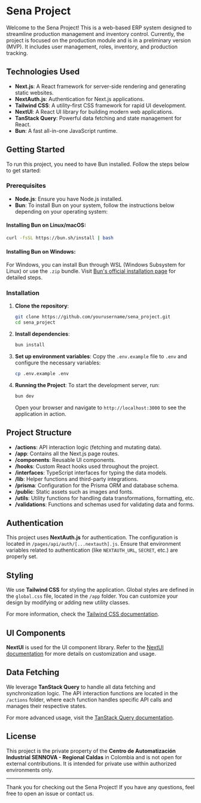 
# Sena Project

Welcome to the Sena Project! This is a web-based ERP system designed to streamline production management and inventory control. Currently, the project is focused on the production module and is in a preliminary version (MVP). It includes user management, roles, inventory, and production tracking.

## Technologies Used

- **Next.js**: A React framework for server-side rendering and generating static websites.
- **NextAuth.js**: Authentication for Next.js applications.
- **Tailwind CSS**: A utility-first CSS framework for rapid UI development.
- **NextUI**: A React UI library for building modern web applications.
- **TanStack Query**: Powerful data fetching and state management for React.
- **Bun**: A fast all-in-one JavaScript runtime.

## Getting Started

To run this project, you need to have Bun installed. Follow the steps below to get started:

### Prerequisites

- **Node.js**: Ensure you have Node.js installed.
- **Bun**: To install Bun on your system, follow the instructions below depending on your operating system:

#### Installing Bun on Linux/macOS:

```sh
curl -fsSL https://bun.sh/install | bash
```

#### Installing Bun on Windows:

For Windows, you can install Bun through WSL (Windows Subsystem for Linux) or use the `.zip` bundle. Visit [Bun's official installation page](https://bun.sh/docs/install) for detailed steps.

### Installation

1. **Clone the repository**:
   ```sh
   git clone https://github.com/yourusername/sena_project.git
   cd sena_project
   ```

2. **Install dependencies**:
   ```sh
   bun install
   ```

3. **Set up environment variables**:
   Copy the `.env.example` file to `.env` and configure the necessary variables:
   ```sh
   cp .env.example .env
   ```

4. **Running the Project**:
   To start the development server, run:
   ```sh
   bun dev
   ```

   Open your browser and navigate to `http://localhost:3000` to see the application in action.

## Project Structure

- **/actions**: API interaction logic (fetching and mutating data).
- **/app**: Contains all the Next.js page routes.
- **/components**: Reusable UI components.
- **/hooks**: Custom React hooks used throughout the project.
- **/interfaces**: TypeScript interfaces for typing the data models.
- **/lib**: Helper functions and third-party integrations.
- **/prisma**: Configuration for the Prisma ORM and database schema.
- **/public**: Static assets such as images and fonts.
- **/utils**: Utility functions for handling data transformations, formatting, etc.
- **/validations**: Functions and schemas used for validating data and forms.

## Authentication

This project uses **NextAuth.js** for authentication. The configuration is located in `/pages/api/auth/[...nextauth].js`. Ensure that environment variables related to authentication (like `NEXTAUTH_URL`, `SECRET`, etc.) are properly set.

## Styling

We use **Tailwind CSS** for styling the application. Global styles are defined in the `global.css` file, located in the `/app` folder. You can customize your design by modifying or adding new utility classes.

For more information, check the [Tailwind CSS documentation](https://tailwindcss.com/docs).

## UI Components

**NextUI** is used for the UI component library. Refer to the [NextUI documentation](https://nextui.org/docs) for more details on customization and usage.

## Data Fetching

We leverage **TanStack Query** to handle all data fetching and synchronization logic. The API interaction functions are located in the `/actions` folder, where each function handles specific API calls and manages their respective states.

For more advanced usage, visit the [TanStack Query documentation](https://tanstack.com/query/latest).

## License

This project is the private property of the **Centro de Automatización Industrial SENNOVA - Regional Caldas** in Colombia and is not open for external contributions. It is intended for private use within authorized environments only.

---

Thank you for checking out the Sena Project! If you have any questions, feel free to open an issue or contact us.
